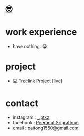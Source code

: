 <h1><a href="#" target="_blank" title="hi, i'm Paitong">🤓</a></h1>

# work experience
- have nothing. 😭

# project
- 💻 [Treelink Project](https://github.com/Nxdus/link-tree-project) \[[live](https://nxdus.github.io/link-tree-project/)\]

# contact
- instagram : [_.ptxz](https://www.instagram.com/_.ptxz/)
- facebook : [Peeranut Sriprathum](https://fb.me/peeranutSriprathumZ/)
- email : [paitong1550@gmail.com](mailto:paitong1550@gmail.com)
